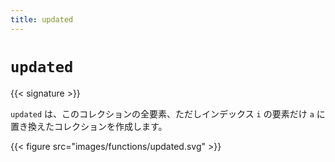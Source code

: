 ```yaml
---
title: updated
---
```


# `updated`

{{< signature >}}

`updated` は、このコレクションの全要素、ただしインデックス `i` の要素だけ `a` に置き換えたコレクションを作成します。

{{< figure src="images/functions/updated.svg" >}}
